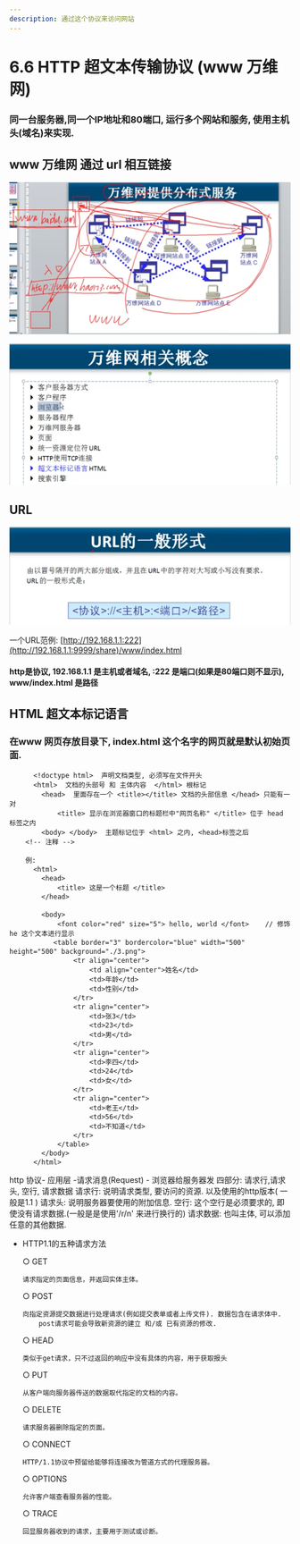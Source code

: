 ```yaml
---
description: 通过这个协议来访问网站
---
```


# 6.6 HTTP 超文本传输协议    \(www 万维网\)

### 同一台服务器,同一个IP地址和80端口, 运行多个网站和服务,  使用主机头\(域名\)来实现.

## www  万维网 通过  url 相互链接

![](.gitbook/assets/ping-mu-kuai-zhao-20190501-18.43.49.png)



![](.gitbook/assets/ping-mu-kuai-zhao-20190501-18.44.23.png)

## URL

![URL](.gitbook/assets/ping-mu-kuai-zhao-20190501-18.47.09.png)

一个URL范例:        [http://192.168.1.1:222](http://192.168.1.1:9999/share)/www/index.html

#### http是协议,   192.168.1.1  是主机或者域名,      :222 是端口\(如果是80端口则不显示\),     www/index.html  是路径

## HTML 超文本标记语言

### 在www 网页存放目录下,  index.html  这个名字的网页就是默认初始页面.

```markup
      <!doctype html>  声明文档类型, 必须写在文件开头
      <html>  文档的头部号 和 主体内容  </html> 根标记
        <head>  里面存在一个 <title></title> 文档的头部信息 </head> 只能有一对
            <title> 显示在浏览器窗口的标题栏中"网页名称" </title> 位于 head 标签之内
        <body> </body>  主题标记位于 <html> 之内, <head>标签之后
    <!-- 注释 -->
      
    例:
      <html>
        <head>
            <title> 这是一个标题 </title>
        </head>

        <body>
            <font color="red" size="5"> hello, world </font>    // 修饰 he 这个文本进行显示
           <table border="3" bordercolor="blue" width="500" height="500" background="./3.png">
                <tr align="center">
                    <td align="center">姓名</td>
                    <td>年龄</td>
                    <td>性别</td>
                </tr>
                <tr align="center">
                    <td>张3</td>
                    <td>23</td>
                    <td>男</td>
                </tr>
                <tr align="center">
                    <td>李四</td>
                    <td>24</td>
                    <td>女</td>
                </tr>
                <tr align="center">
                    <td>老王</td>
                    <td>56</td>
                    <td>不知道</td>
                </tr>
            </table>
        </body>
      </html>
```



http 协议- 应用层 -请求消息\(Request\) - 浏览器给服务器发 四部分: 请求行,请求头, 空行, 请求数据 请求行: 说明请求类型, 要访问的资源. 以及使用的http版本\( 一般是1.1 \) 请求头: 说明服务器要使用的附加信息. 空行: 这个空行是必须要求的, 即使没有请求数据.\(一般是是使用'/r/n' 来进行换行的\) 请求数据: 也叫主体, 可以添加任意的其他数据.

* HTTP1.1的五种请求方法 

  ○ GET

  ```text
  请求指定的页面信息，并返回实体主体。 
  ```

  ○ POST

  ```text
  向指定资源提交数据进行处理请求(例如提交表单或者上传文件). 数据包含在请求体中. 
      post请求可能会导致新资源的建立 和/或 已有资源的修改.
  ```

  ○ HEAD

  ```text
  类似于get请求，只不过返回的响应中没有具体的内容，用于获取报头
  ```

  ○ PUT

  ```text
  从客户端向服务器传送的数据取代指定的文档的内容。
  ```

  ○ DELETE

  ```text
  请求服务器删除指定的页面。
  ```

  ○ CONNECT

  ```text
  HTTP/1.1协议中预留给能够将连接改为管道方式的代理服务器。
  ```

  ○ OPTIONS

  ```text
  允许客户端查看服务器的性能。
  ```

  ○ TRACE

  ```text
  回显服务器收到的请求，主要用于测试或诊断。
  ```

## 

## 





















